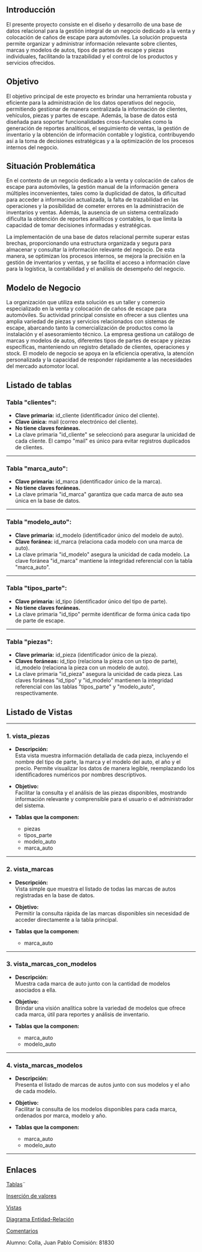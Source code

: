 ## Introducción

El presente proyecto consiste en el diseño y desarrollo de una base de datos relacional para la gestión integral de un negocio dedicado a la venta y colocación de caños de escape para automóviles. La solución propuesta permite organizar y administrar información relevante sobre clientes, marcas y modelos de autos, tipos de partes de escape y piezas individuales, facilitando la trazabilidad y el control de los productos y servicios ofrecidos.

## Objetivo

El objetivo principal de este proyecto es brindar una herramienta robusta y eficiente para la administración de los datos operativos del negocio, permitiendo gestionar de manera centralizada la información de clientes, vehículos, piezas y partes de escape. Además, la base de datos está diseñada para soportar funcionalidades cross-funcionales como la generación de reportes analíticos, el seguimiento de ventas, la gestión de inventario y la obtención de información contable y logística, contribuyendo así a la toma de decisiones estratégicas y a la optimización de los procesos internos del negocio.

## Situación Problemática

En el contexto de un negocio dedicado a la venta y colocación de caños de escape para automóviles, la gestión manual de la información genera múltiples inconvenientes, tales como la duplicidad de datos, la dificultad para acceder a información actualizada, la falta de trazabilidad en las operaciones y la posibilidad de cometer errores en la administración de inventarios y ventas. Además, la ausencia de un sistema centralizado dificulta la obtención de reportes analíticos y contables, lo que limita la capacidad de tomar decisiones informadas y estratégicas.

La implementación de una base de datos relacional permite superar estas brechas, proporcionando una estructura organizada y segura para almacenar y consultar la información relevante del negocio. De esta manera, se optimizan los procesos internos, se mejora la precisión en la gestión de inventarios y ventas, y se facilita el acceso a información clave para la logística, la contabilidad y el análisis de desempeño del negocio.

## Modelo de Negocio

La organización que utiliza esta solución es un taller y comercio especializado en la venta y colocación de caños de escape para automóviles. Su actividad principal consiste en ofrecer a sus clientes una amplia variedad de piezas y servicios relacionados con sistemas de escape, abarcando tanto la comercialización de productos como la instalación y el asesoramiento técnico. La empresa gestiona un catálogo de marcas y modelos de autos, diferentes tipos de partes de escape y piezas específicas, manteniendo un registro detallado de clientes, operaciones y stock. El modelo de negocio se apoya en la eficiencia operativa, la atención personalizada y la capacidad de responder rápidamente a las necesidades del mercado automotor local.

## Listado de tablas

### Tabla "clientes":

- **Clave primaria:** id_cliente (identificador único del cliente).
- **Clave única:** mail (correo electrónico del cliente).
- **No tiene claves foráneas.**
- La clave primaria "id_cliente" se seleccionó para asegurar la unicidad de cada cliente. El campo "mail" es único para evitar registros duplicados de clientes.

---

### Tabla "marca_auto":

- **Clave primaria:** id_marca (identificador único de la marca).
- **No tiene claves foráneas.**
- La clave primaria "id_marca" garantiza que cada marca de auto sea única en la base de datos.

---

### Tabla "modelo_auto":

- **Clave primaria:** id_modelo (identificador único del modelo de auto).
- **Clave foránea:** id_marca (relaciona cada modelo con una marca de auto).
- La clave primaria "id_modelo" asegura la unicidad de cada modelo. La clave foránea "id_marca" mantiene la integridad referencial con la tabla "marca_auto".

---

### Tabla "tipos_parte":

- **Clave primaria:** id_tipo (identificador único del tipo de parte).
- **No tiene claves foráneas.**
- La clave primaria "id_tipo" permite identificar de forma única cada tipo de parte de escape.

---

### Tabla "piezas":

- **Clave primaria:** id_pieza (identificador único de la pieza).
- **Claves foráneas:** id_tipo (relaciona la pieza con un tipo de parte), id_modelo (relaciona la pieza con un modelo de auto).
- La clave primaria "id_pieza" asegura la unicidad de cada pieza. Las claves foráneas "id_tipo" y "id_modelo" mantienen la integridad referencial con las tablas "tipos_parte" y "modelo_auto", respectivamente.

## Listado de Vistas

---

### 1. **vista_piezas**

- **Descripción:**  
  Esta vista muestra información detallada de cada pieza, incluyendo el nombre del tipo de parte, la marca y el modelo del auto, el año y el precio. Permite visualizar los datos de manera legible, reemplazando los identificadores numéricos por nombres descriptivos.

- **Objetivo:**  
  Facilitar la consulta y el análisis de las piezas disponibles, mostrando información relevante y comprensible para el usuario o el administrador del sistema.

- **Tablas que la componen:**  
  - piezas  
  - tipos_parte  
  - modelo_auto  
  - marca_auto

---

### 2. **vista_marcas**

- **Descripción:**  
  Vista simple que muestra el listado de todas las marcas de autos registradas en la base de datos.

- **Objetivo:**  
  Permitir la consulta rápida de las marcas disponibles sin necesidad de acceder directamente a la tabla principal.

- **Tablas que la componen:**  
  - marca_auto

---

### 3. **vista_marcas_con_modelos**

- **Descripción:**  
  Muestra cada marca de auto junto con la cantidad de modelos asociados a ella.

- **Objetivo:**  
  Brindar una visión analítica sobre la variedad de modelos que ofrece cada marca, útil para reportes y análisis de inventario.

- **Tablas que la componen:**  
  - marca_auto  
  - modelo_auto

---

### 4. **vista_marcas_modelos**

- **Descripción:**  
  Presenta el listado de marcas de autos junto con sus modelos y el año de cada modelo.

- **Objetivo:**  
  Facilitar la consulta de los modelos disponibles para cada marca, ordenados por marca, modelo y año.

- **Tablas que la componen:**  
  - marca_auto  
  - modelo_auto

---
##  Enlaces



[Tablas](https://github.com/JuampiColla/SQL_ESCAPES_COLLA/blob/master/tablas.SQL)¨

[Inserción de valores](https://github.com/JuampiColla/SQL_ESCAPES_COLLA/blob/master/inserciones.SQL)

[Vistas](https://github.com/JuampiColla/SQL_ESCAPES_COLLA/blob/master/vistas.SQL)

[Diagrama Entidad-Relación](https://github.com/JuampiColla/SQL_ESCAPES_COLLA/blob/master/Diagrama%20ER.pdf)

[Comentarios](https://github.com/JuampiColla/SQL_ESCAPES_COLLA/blob/master/Comentarios.SQL)


Alumno: Colla, Juan Pablo
Comisión: 81830